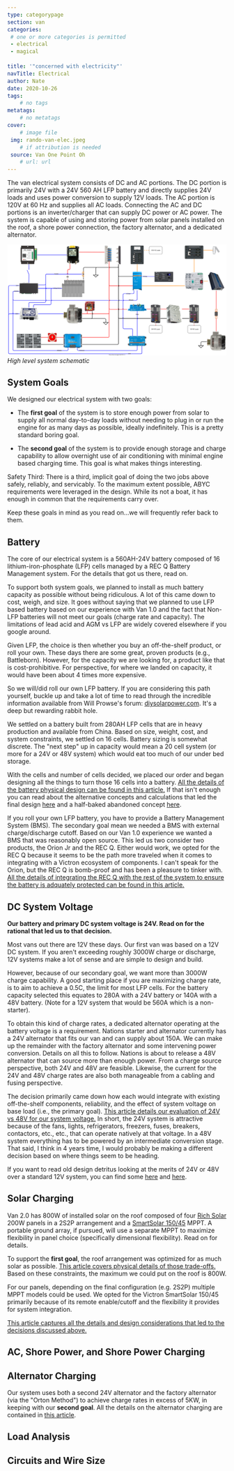 ```yaml
---
type: categorypage
section: van
categories: 
 # one or more categories is permitted
 - electrical
 - magical

title: '"concerned with electricity"'
navTitle: Electrical
author: Nate
date: 2020-10-26
tags:
	# no tags
metatags:
	# no metatags
cover: 
	# image file
 img: rando-van-elec.jpeg
	# if attribution is needed
 source: Van One Point Oh
	# url: url
---
```


The van electrical system consists of DC and AC portions.  The DC portion is primarily 24V with a 24V 560 AH LFP battery and directly supplies 24V loads and uses power conversion to supply 12V loads.  The AC portion is 120V at 60 Hz and supplies all AC loads.  Connecting the AC and DC portions is an inverter/charger that can supply DC power or AC power.  The system is capable of using and storing power from solar panels installed on the roof, a shore power connection, the factory alternator, and a dedicated alternator.  

![Electrical Schematic](schematic.svg)
_High level system schematic_

## System Goals

We designed our electrical system with two goals:

* The **first goal** of the system is to store enough power from solar to supply all normal day-to-day loads without needing to plug in or run the engine for as many days as possible, ideally indefinitely.  This is a pretty standard boring goal.

* The **second goal** of the system is to provide enough storage and charge capability to allow overnight use of air conditioning with minimal engine based charging time.  This goal is what makes things interesting.

Safety Third: There is a third, implicit goal of doing the two jobs above safely, reliably, and servicably.  To the maximum extent possible, ABYC requirements were leveraged in the design.  While its not a boat, it has enough in common that the requirements carry over.

Keep these goals in mind as you read on...we will frequently refer back to them.

## Battery

The core of our electrical system is a 560AH-24V battery composed of 16 lithium-iron-phosphate (LFP) cells managed by a REC Q Battery Management system.  For the details that got us there, read on.

To support both system goals, we planned to install as much battery capacity as possible without being ridiculous.  A lot of this came down to cost, weigh, and size.  It goes without saying that we planned to use LFP based battery based on our experience with Van 1.0 and the fact that Non-LFP batteries will not meet our goals (charge rate and capacity).  The limitations of lead acid and AGM vs LFP are widely covered elsewhere if you google around.

Given LFP, the choice is then whether you buy an off-the-shelf product, or roll your own.  These days there are some great, proven products (e.g., Battleborn).  However, for the capacity we are looking for, a product like that is cost-prohibitive.  For perspective, for where we landed on capacity, it would have been about 4 times more expensive.

So we will/did roll our own LFP battery.  If you are considering this path yourself, buckle up and take a lot of time to read through the incredible information available from Will Prowse's forum: [diysolarpower.com](diysolarpower.com).  It's a deep but rewarding rabbit hole.

We settled on a battery built from 280AH LFP cells that are in heavy production and available from China.  Based on size, weight, cost, and system constraints, we settled on 16 cells.  Battery sizing is somewhat discrete.  The "next step" up in capacity would mean a 20 cell system (or more for a 24V or 48V system) which would eat too much of our under bed storage.  

With the cells and number of cells decided, we placed our order and began designing all the things to turn those 16 cells into a battery.  [All the details of the battery physical design can be found in this article.](/van/electrical/battery/Battery_box_design_final)  If that isn't enough you can read about the alternative concepts and calculations that led the final design [here](/van/electrical/battery/Battery_box_design) and a half-baked abandoned concept [here](/van/electrical/battery_box_deprecated/Battery_box_design).

If you roll your own LFP battery, you have to provide a Battery Management System (BMS).  The secondary goal mean we needed a BMS with external charge/discharge cutoff.  Based on our Van 1.0 experience we wanted a BMS that was reasonably open source.  This led us two consider two products, the Orion Jr and the REC Q.  Either would work, we opted for the REC Q because it seems to be the path more traveled when it comes to integrating with a Victron ecosystem of components.  I can't speak for the Orion, but the REC Q is bomb-proof and has been a pleasure to tinker with.  [All the details of integrating the REC Q with the rest of the system to ensure the battery is adquately protected can be found in this article.](/van/electrical/BMS_wiring_logic/REC_Q_BMS_Wiring_Logic)


## DC System Voltage

**Our battery and primary DC system voltage is 24V.  Read on for the rational that led us to that decision.**

Most vans out there are 12V these days.  Our first van was based on a 12V DC system.  If you aren't exceeding roughly 3000W charge or discharge, 12V systems make a lot of sense and are simple to design and build.  

However, because of our secondary goal, we want more than 3000W charge capability.  A good starting place if you are maximizing charge rate, is to aim to achieve a 0.5C, the limit for most LFP cells.  For the battery capacity selected this equates to 280A with a 24V battery or 140A with a 48V battery. (Note for a 12V system that would be 560A which is a non-starter).

To obtain this kind of charge rates, a dedicated alternator operating at the battery voltage is a requirement.  Nations starter and alternator currently has a 24V alternator that fits our van and can supply about 150A.  We can make up the remainder with the factory alternator and some intervening power conversion.  Details on all this to follow.  Nations is about to release a 48V alternator that can source more than enough power.  From a charge source perspective, both 24V and 48V are feasible.  Likewise, the current for the 24V and 48V charge rates are also both manageable from a cabling and fusing perspective.

The decision primarily came down how each would integrate with existing off-the-shelf components, reliability, and the effect of system voltage on base load (i.e., the primary goal).  [This article details our evaluation of 24V vs 48V for our system voltage.](/van/electrical/voltage_trade_studies/Electrical_24V_vs_48V_concepts)  In short, the 24V system is attractive because of the fans, lights, refrigerators, freezers, fuses, breakers, contactors, etc., etc., that can operate natively at that voltage.  In a 48V system everything has to be powered by an intermediate conversion stage.  That said, I think in 4 years time, I would probably be making a different decision based on where things seem to be heading.  

If you want to read old design detritus looking at the merits of 24V or 48V over a standard 12V system, you can find some [here](/van/electrical/voltage_trade_studies/Electrical_24v) and [here](/van/electrical/voltage_trade_studies/Electrical_48v).

## Solar Charging

Van 2.0 has 800W of installed solar on the roof composed of four [Rich Solar](https://richsolar.com/products/200-watt-24-volt-solar-panel) 200W panels in a 2S2P arrangement and a [SmartSolar 150/45](https://www.victronenergy.com/upload/documents/Datasheet-SmartSolar-charge-controller-MPPT-150-45-up-to-150-70-EN.pdf) MPPT.  A portable ground array, if pursued, will use a separate MPPT to maximize flexibility in panel choice (specifically dimensional flexibility).  Read on for details.

To support the **first goal**, the roof arrangement was optimized for as much solar as possible.  [This article covers physical details of those trade-offs.](/van/vehicular/roof_arrangement/roof_rack_and_arrangement_notes)  Based on these constraints, the maximum we could put on the roof is 800W.

For our panels, depending on the final configuration (e.g. 2S2P) multiple MPPT models could be used.  We opted for the Victron SmartSolar 150/45 primarily because of its remote enable/cutoff and the flexibility it provides for system integration.

[This article captures all the details and design considerations that led to the decisions discussed above.](/van/electrical/solar/solar)


## AC, Shore Power, and Shore Power Charging


## Alternator Charging

Our system uses both a second 24V alternator and the factory alternator (via the "Orton Method") to achieve charge rates in excess of 5KW, in keeping with our **second goal**.  All the details on the alternator charging are contained in [this article](/van/electrical/alternator_charging/alternator_charging).

## Load Analysis

## Circuits and Wire Size

 




